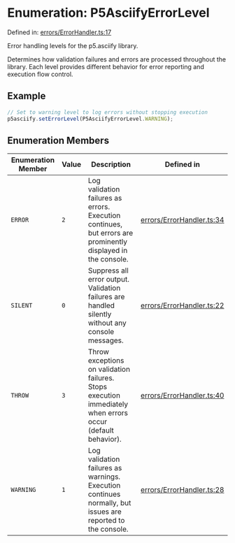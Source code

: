# Enumeration: P5AsciifyErrorLevel

Defined in: [errors/ErrorHandler.ts:17](https://github.com/humanbydefinition/p5.asciify/blob/db219ebd919c345fc51a95258e4a8ccb5b2fd6a3/src/lib/errors/ErrorHandler.ts#L17)

Error handling levels for the p5.asciify library.

Determines how validation failures and errors are processed throughout the library.
Each level provides different behavior for error reporting and execution flow control.

## Example

```typescript
// Set to warning level to log errors without stopping execution
p5asciify.setErrorLevel(P5AsciifyErrorLevel.WARNING);
```

## Enumeration Members

| Enumeration Member             | Value | Description                                                                                                  | Defined in                                                                                                                                                    |
| ------------------------------ | ----- | ------------------------------------------------------------------------------------------------------------ | ------------------------------------------------------------------------------------------------------------------------------------------------------------- |
| <a id="error"></a> `ERROR`     | `2`   | Log validation failures as errors. Execution continues, but errors are prominently displayed in the console. | [errors/ErrorHandler.ts:34](https://github.com/humanbydefinition/p5.asciify/blob/db219ebd919c345fc51a95258e4a8ccb5b2fd6a3/src/lib/errors/ErrorHandler.ts#L34) |
| <a id="silent"></a> `SILENT`   | `0`   | Suppress all error output. Validation failures are handled silently without any console messages.            | [errors/ErrorHandler.ts:22](https://github.com/humanbydefinition/p5.asciify/blob/db219ebd919c345fc51a95258e4a8ccb5b2fd6a3/src/lib/errors/ErrorHandler.ts#L22) |
| <a id="throw"></a> `THROW`     | `3`   | Throw exceptions on validation failures. Stops execution immediately when errors occur (default behavior).   | [errors/ErrorHandler.ts:40](https://github.com/humanbydefinition/p5.asciify/blob/db219ebd919c345fc51a95258e4a8ccb5b2fd6a3/src/lib/errors/ErrorHandler.ts#L40) |
| <a id="warning"></a> `WARNING` | `1`   | Log validation failures as warnings. Execution continues normally, but issues are reported to the console.   | [errors/ErrorHandler.ts:28](https://github.com/humanbydefinition/p5.asciify/blob/db219ebd919c345fc51a95258e4a8ccb5b2fd6a3/src/lib/errors/ErrorHandler.ts#L28) |
